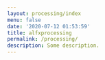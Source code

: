 ```yaml
---
layout: processing/index
menu: false
date: '2020-07-12 01:53:59'
title: alfxprocessing
permalink: /processing/
description: Some description.
---
```


